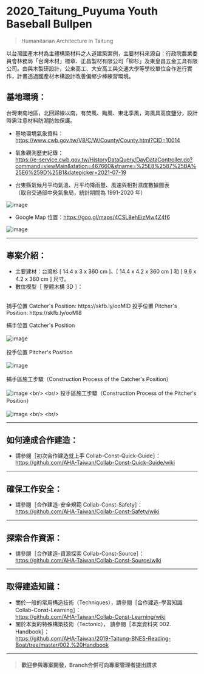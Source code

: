 # 2020_Taitung_Puyuma Youth Baseball Bullpen

>Humanitarian Architecture in Taitung<br/>
>
以台灣國產木材為主體構築材料之人道建築案例，主要材料來源自：行政院農業委員會林務局「台灣木材」標章、正昌製材有限公司「柳杉」及東皇昌五金工具有限公司。由與木製研設計，公東高工、大安高工與交通大學等學校單位合作進行實作，計畫透過國產材木構設計改善偏鄉少棒練習環境。<br/>

## 基地環境：<br/>
台灣東南地區，北回歸線以南，有焚風、颱風、東北季風，海風具高度鹽分，設計時需注意材料防潮防蝕保護。<br/>
* 基地環境氣象資料：https://www.cwb.gov.tw/V8/C/W/County/County.html?CID=10014 <br/>
* 氣象觀測歷史紀錄：<br/>
  https://e-service.cwb.gov.tw/HistoryDataQuery/DayDataController.do?command=viewMain&station=467660&stname=%25E8%2587%25BA%25E6%259D%25B1&datepicker=2021-07-19 <br/>

* 台東縣氣候月平均氣溫、月平均降雨量、風速與相對濕度數據圖表<br/>
 （取自交通部中央氣象局，統計期間為 1991-2020 年）<br/>

![image](https://github.com/AHA-Taiwan/2020_Taitung_Balan-Site/blob/master/001.%20Blueprint/README%20IMAGE/Taitung%20Weather%20All.jpg)

* Google Map 位置：https://goo.gl/maps/4CSL8ehEizMw4Z4f6  <br/>

![image](https://github.com/linghsuanh/2020_Taitung_PuyumaYouthBaseballBullpen/blob/master/001.%20Blueprint/README%20IMAGE%20(Sketchlab%20%2B%20GMap)/PYB_GMap.png)
***
## 專案介紹：<br/>
* 主要建材：台灣杉 [ 14.4 x 3 x 360 cm ]、[ 14.4 x 4.2 x 360 cm ] 和 [ 9.6 x 4.2 x 360 cm ] 尺寸。
* 數位模型［ 整體木構 3D ］：
<br/>
捕手位置 Catcher's Position: https://skfb.ly/ooMID
投手位置 Pitcher's Position: https://skfb.ly/ooMI8

捕手位置 Catcher's Position
<br/>
<br/>
![image](https://github.com/linghsuanh/2020_Taitung_PuyumaYouthBaseballBullpen/blob/master/001.%20Blueprint/README%20IMAGE%20(Sketchlab%20%2B%20GMap)/Sketchlab%20Models/PYB_Catcher_s%20Position.png)
<br/>
<br/>
投手位置 Pitcher's Position
<br/>
<br/>
![image](https://github.com/linghsuanh/2020_Taitung_PuyumaYouthBaseballBullpen/blob/master/001.%20Blueprint/README%20IMAGE%20(Sketchlab%20%2B%20GMap)/Sketchlab%20Models/PYB_Pitcher_s%20Position.png)
<br/>
<br/>
捕手區施工步驟（Construction Process of the Catcher's Position）<br/>
<br/>
![image](https://github.com/linghsuanh/2020_Taitung_PuyumaYouthBaseballBullpen/blob/master/002.%20Handbook/Constr-Process%20Steps%20(.gif)/PYB_Catcher_s%20Position.gif)
<br/>
<br/>
投手區施工步驟（Construction Process of the Pitcher's Position）<br/>
<br/>
![image](https://github.com/linghsuanh/2020_Taitung_PuyumaYouthBaseballBullpen/blob/master/002.%20Handbook/Constr-Process%20Steps%20(.gif)/PYB_Pitcher_s%20Position.gif)
<br/>
<br/>
***
## 如何達成合作建造：<br/>
* 請參閱［初次合作建造就上手 Collab-Const-Quick-Guide］：<br/>
https://github.com/AHA-Taiwan/Collab-Const-Quick-Guide/wiki <br/>
***
## 確保工作安全：<br/>
* 請參閱［合作建造-安全規範 Collab-Const-Safety］：<br/>
https://github.com/AHA-Taiwan/Collab-Const-Safety/wiki <br/>
***
## 探索合作資源：<br/>
* 請參閱［合作建造-資源探索 Collab-Const-Source］：<br/>
https://github.com/AHA-Taiwan/Collab-Const-Source/wiki <br/>
***
## 取得建造知識：<br/>
* 關於一般的常用構造技術（Techniques），請參閱［合作建造-學習知識 Collab-Const-Learning］：<br/>
https://github.com/AHA-Taiwan/Collab-Const-Learning/wiki <br/>
* 關於本案的特殊構築技術（Tectonic）， 請參閱［本案資料夾 002. Handbook］：<br/>
https://github.com/AHA-Taiwan/2019-Taitung-BNES-Reading-Boat/tree/master/002.%20Handbook <br/>
***

> #### 歡迎參與專案開發，Branch合併可向專案管理者提出請求
